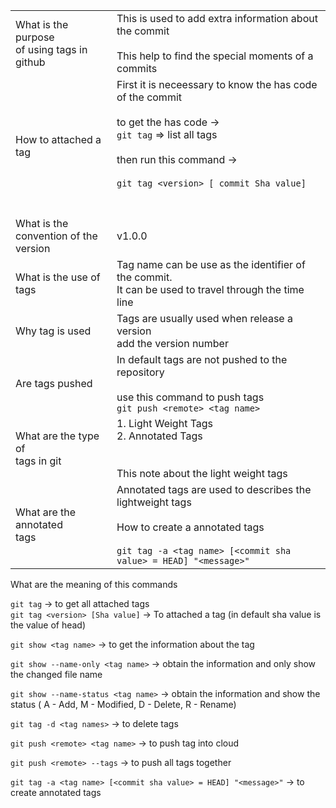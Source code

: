 
|                                                 |                                                                                                                                                                                                                     |
| ----------------------------------------------- | ------------------------------------------------------------------------------------------------------------------------------------------------------------------------------------------------------------------- |
| What is the purpose <br>of using tags in github | This is used to add extra information about the commit<br><br>This help to find the special moments of a commits                                                                                                    |
| How to attached a<br>tag                        | First it is neceessary to know the has code of the commit<br><br>to get the has code -> <br>`git tag` => list all tags<br><br>then run this command -> <br><br>`git tag <version> [ commit Sha value]` <br><br><br> |
| What is the <br>convention of the version       | v1.0.0                                                                                                                                                                                                              |
| What is the use of <br>tags                     | Tag name can be use as the identifier of the commit.<br>It can be used to travel through the time line                                                                                                              |
| Why tag is used                                 | Tags are usually used when release a version<br>add the version number                                                                                                                                              |
| Are tags  pushed                                | In default tags are not pushed to the repository<br><br>use this command to push tags <br>`git push <remote> <tag name>`                                                                                            |
| What are the type of <br>tags in git            | 1. Light Weight Tags<br>2. Annotated Tags<br><br><br>This note about the light weight tags<br>                                                                                                                      |
| What are the annotated<br>tags                  | Annotated tags are used to describes the lightweight tags<br><br>How to create a annotated tags<br><br>`git tag -a <tag name> [<commit sha value> = HEAD] "<message>"`                                              |

What are the meaning of this commands 

`git tag` -> to get all attached tags
\
`git tag <version> [Sha value]` -> To attached a tag (in default sha value is the value of head)

`git show <tag name>` -> to get the information about the tag

`git show --name-only <tag name>` -> obtain the information and only show the 
changed file name

`git show --name-status <tag name>` -> obtain the information and show the status ( A - Add, M - Modified, D - Delete, R - Rename)

`git tag -d <tag names>` -> to delete tags

`git push <remote> <tag name>` -> to push tag into cloud

`git push <remote> --tags` -> to push all tags together

`git tag -a <tag name> [<commit sha value> = HEAD] "<message>"` -> to create annotated tags



